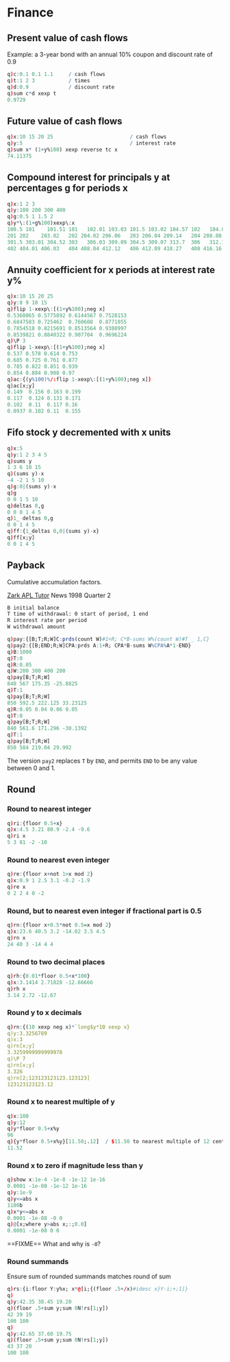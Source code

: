 # Finance




## Present value of cash flows 

Example: a 3-year bond with an annual 10% coupon and discount rate of 0.9

```q
q)c:0.1 0.1 1.1     / cash flows
q)t:1 2 3           / times
q)d:0.9             / discount rate
q)sum c*d xexp t
0.9729
```


## Future value of cash flows

```q
q)x:10 15 20 25                         / cash flows
q)y:5                                   / interest rate
q)sum x* (1+y%100) xexp reverse tc x
74.11375
```


## Compound interest for principals y at percentages g for periods x

```q
q)x:1 2 3
q)y:100 200 300 400
q)g:0.5 1 1.5 2
q)y*\:(1+g%100)xexp\:x
100.5 101    101.51 101   102.01 103.03 101.5 103.02 104.57 102   104.04 106.12
201 202    203.02   202 204.02 206.06   203 206.04 209.14   204 208.08 212.24
301.5 303.01 304.52 303   306.03 309.09 304.5 309.07 313.7  306   312.12 318.36
402 404.01 406.03   404 408.04 412.12   406 412.09 418.27   408 416.16 424.48
```


## Annuity coefficient for x periods at interest rate y%

```q
q)x:10 15 20 25
q)y:8 9 10 15
q)flip 1-xexp\:[(1+y%100);neg x]
0.5368065 0.5775892 0.6144567 0.7528153
0.6847583 0.725462  0.760608  0.8771055
0.7854518 0.8215691 0.8513564 0.9388997
0.8539821 0.8840322 0.907704  0.9696224
q)\P 3
q)flip 1-xexp\:[(1+y%100);neg x]
0.537 0.578 0.614 0.753
0.685 0.725 0.761 0.877
0.785 0.822 0.851 0.939
0.854 0.884 0.908 0.97
q)ac:{(y%100)%/:flip 1-xexp\:[(1+y%100);neg x]}
q)ac[x;y]
0.149  0.156 0.163 0.199
0.117  0.124 0.131 0.171
0.102  0.11  0.117 0.16
0.0937 0.102 0.11  0.155
```


## Fifo stock y decremented with x units

```q
q)x:5
q)y:1 2 3 4 5
q)sums y
1 3 6 10 15
q)(sums y)-x
-4 -2 1 5 10
q)g:0|(sums y)-x
q)g
0 0 1 5 10
q)deltas 0,g
0 0 0 1 4 5
q)1_ deltas 0,g
0 0 1 4 5
q)ff:{1_deltas 0,0|(sums y)-x}
q)ff[x;y]
0 0 1 4 5
```


## Payback

Cumulative accumulation factors.

<i class="far fa-hand-point-right"></i>
[Zark APL Tutor](http://www.dyalog.com/dyalogue-newsletters.htm?nl=19&a=135) News 1998 Quarter 2

```txt
B initial balance
T time of withdrawal: 0 start of period, 1 end
R interest rate per period
W withdrawal amount
```

```q
q)pay:{[B;T;R;W]C:prds(count W)#1+R; C*B-sums W%(count W)#T _ 1,C}
q)pay2:{[B;END;R;W]CPA:prds A:1+R; CPA*B-sums W%CPA%A*1-END}
q)B:1000
q)T:0
q)R:0.05
q)W:200 300 400 200
q)pay[B;T;R;W]
840 567 175.35 -25.8825
q)T:1
q)pay[B;T;R;W]
850 592.5 222.125 33.23125
q)R:0.05 0.04 0.06 0.05
q)T:0
q)pay[B;T;R;W]
840 561.6 171.296 -30.1392
q)T:1
q)pay[B;T;R;W]
850 584 219.04 29.992
```

The version `pay2` replaces `T` by `END`, and permits `END` to be any value between 0 and 1.


## Round

### Round to nearest integer

```q
q)ri:{floor 0.5+x}
q)x:4.5 3.21 80.9 -2.4 -9.6
q)ri x
5 3 81 -2 -10
```


### Round to nearest even integer

```q
q)re:{floor x+not 1>x mod 2}
q)x:0.9 1 2.5 3.1 -0.2 -1.9
q)re x
0 2 2 4 0 -2
```


### Round, but to nearest even integer if fractional part is 0.5

```q
q)rn:{floor x+0.5*not 0.5=x mod 2}
q)x:23.6 40.5 3.2 -14.02 3.5 4.5
q)rn x
24 40 3 -14 4 4
```


### Round to two decimal places

```q
q)rh:{0.01*floor 0.5+x*100}
q)x:3.1414 2.71828 -12.66666
q)rh x
3.14 2.72 -12.67
```


### Round y to x decimals

```q
q)rn:{(10 xexp neg x)*`long$y*10 xexp x}
q)y:3.3256789
q)x:3
q)rn[x;y]
3.3259999999999978
q)\P 7
q)rn[x;y]
3.326
q)rn[2;123123123123.123123]
123123123123.12
```


### Round x to nearest multiple of y

```q
q)x:100
q)y:12
q)y*floor 0.5+x%y
96
q){y*floor 0.5+x%y}[11.50;.12]  / $11.50 to nearest multiple of 12 cents
11.52
```


### Round x to zero if magnitude less than y

```q
q)show x:1e-4 -1e-8 -1e-12 1e-16
0.0001 -1e-08 -1e-12 1e-16
q)y:1e-9
q)y<=abs x
1100b
q)x*y<=abs x
0.0001 -1e-08 -0 0
q)@[x;where y>abs x;:;0.0]
0.0001 -1e-08 0 0
```

==FIXME== What and why is `-0`?

### Round summands

Ensure sum of rounded summands matches round of sum

```q
q)rs:{i:floor Y:y%x; x*@[i;{(floor .5+/x)#idesc x}Y-i;+;1]}
q)
q)y:42.35 38.45 19.20
q)(floor .5+sum y;sum 0N!rs[1;y])
42 39 19
100 100
q)
q)y:42.65 37.60 19.75
q)(floor .5+sum y;sum 0N!rs[1;y])
43 37 20
100 100
```


